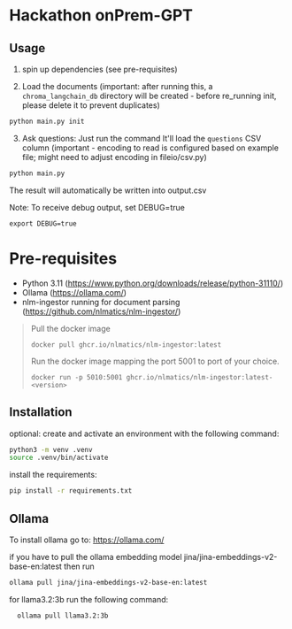 # Hackathon onPrem-GPT

## Usage
1. spin up dependencies (see pre-requisites)

2. Load the documents (important: after running this, a `chroma_langchain_db` directory will be created - before re_running init, please delete it to prevent duplicates)
```bash
python main.py init
```

3. Ask questions: Just run the command
It'll load the `questions` CSV column (important - encoding to read is configured based on example file; might need to adjust encoding in fileio/csv.py)
```bash
python main.py
```
The result will automatically be written into output.csv

Note: To receive debug output, set DEBUG=true
```
export DEBUG=true
```

# Pre-requisites

- Python 3.11 (https://www.python.org/downloads/release/python-31110/)
- Ollama (https://ollama.com/)
- nlm-ingestor running for document parsing (https://github.com/nlmatics/nlm-ingestor/)
> Pull the docker image
> ```
> docker pull ghcr.io/nlmatics/nlm-ingestor:latest
> ```
> Run the docker image mapping the port 5001 to port of your choice. 
> ```
> docker run -p 5010:5001 ghcr.io/nlmatics/nlm-ingestor:latest-<version>
> ```

## Installation

optional: create and activate an environment with the following command:
```bash
python3 -m venv .venv
source .venv/bin/activate
```

install the requirements:
```bash
pip install -r requirements.txt
```

## Ollama

To install ollama go to:
https://ollama.com/

if you have to pull the ollama embedding model jina/jina-embeddings-v2-base-en:latest then run
    
```bash
ollama pull jina/jina-embeddings-v2-base-en:latest
```

for llama3.2:3b run the following command:
```bash
  ollama pull llama3.2:3b 
```